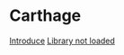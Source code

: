# Carthage
[Introduce](http://www.raywenderlich.com/109330/carthage-tutorial-getting-started)
[Library not loaded](https://github.com/Carthage/Carthage/issues/616)
